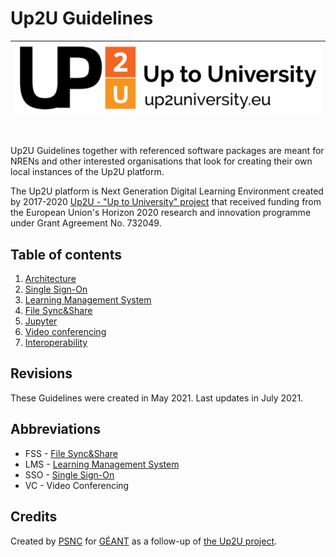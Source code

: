 # Up2U Guidelines

| ![Up2U](img/up2u-header.png) |
| --- |

&nbsp;

Up2U Guidelines together with referenced software packages
are meant for NRENs and other interested organisations
that look for creating their own local instances of the Up2U platform.

The Up2U platform is Next Generation Digital Learning Environment
created by 2017-2020 [Up2U - "Up to University" project](https://up2university.eu/)
that received funding from the European Union's Horizon 2020 research and innovation programme
under Grant Agreement No. 732049.

## Table of contents

1. [Architecture](architecture.md)
2. [Single Sign-On](sso.md)
3. [Learning Management System](lms.md)
4. [File Sync&Share](fss.md)
5. [Jupyter](jupyter.md)
6. [Video conferencing](vc.md)
7. [Interoperability](interoperability/index.md)

## Revisions

These Guidelines were created in May 2021.
Last updates in July 2021.

## Abbreviations

- FSS - [File Sync&Share](https://en.wikipedia.org/wiki/Enterprise_file_synchronization_and_sharing)
- LMS - [Learning Management System](https://en.wikipedia.org/wiki/Learning_management_system)
- SSO - [Single Sign-On](https://en.wikipedia.org/wiki/Single_sign-on)
- VC - Video Conferencing

## Credits

Created by [PSNC](https://www.psnc.pl/) for [GÉANT](https://www.geant.org/)
as a follow-up of [the Up2U project](https://up2university.eu/).
